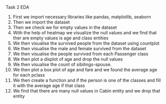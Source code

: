 Task 2 EDA
1. First we import necessary libraries like pandas, matplotlib, seaborn
2. Then we import the dataset
3. Then we check we for empty values in the dataset
4. With the help of heatmap we visualize the null values and we find that ther are empty values is age and class entities
5. We then visualise the survived people from the dataset using countplot
6. We then visualise the male and female  survived from the dataset
7. We then visualise the people survived from each Passenger class
8. We then plot a displot of age and drop the null values
9. We then visualise the count of sibilings-spouse.
10. We then plot a box plot of age and fare and we found the average age for each pclass
11. We then create a function and if the person is one of the classes and fill it with the average age if that class
12. We find that there are many null values in Cabin entity and we drop that entity
